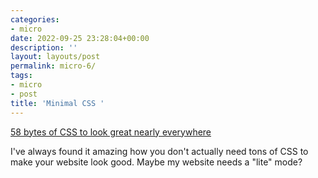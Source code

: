 ```yaml
---
categories:
- micro
date: 2022-09-25 23:28:04+00:00
description: ''
layout: layouts/post
permalink: micro-6/
tags:
- micro
- post
title: 'Minimal CSS '
---
```


[58 bytes of CSS to look great nearly everywhere](https://gist.github.com/JoeyBurzynski/617fb6201335779f8424ad9528b72c41#58-bytes-of-css-to-look-great-nearly-everywhere)

I've always found it amazing how you don't actually need tons of CSS to make your website look good. Maybe my website needs a "lite" mode?